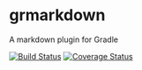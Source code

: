 # grmarkdown
A markdown plugin for Gradle

[![Build Status](https://travis-ci.org/hWorblehat/grmarkdown.png)](https://travis-ci.org/hWorblehat/grmarkdown)
[![Coverage Status](https://coveralls.io/repos/github/hWorblehat/grmarkdown/badge.svg?branch=master)](https://coveralls.io/github/hWorblehat/grmarkdown?branch=master)